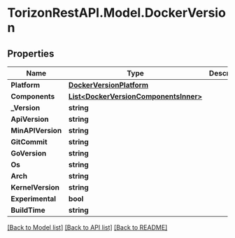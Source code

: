 
# TorizonRestAPI.Model.DockerVersion

## Properties

Name | Type | Description | Notes
------------ | ------------- | ------------- | -------------
**Platform** | [**DockerVersionPlatform**](DockerVersionPlatform.md) |  | [optional] 
**Components** | [**List&lt;DockerVersionComponentsInner&gt;**](DockerVersionComponentsInner.md) |  | [optional] 
**_Version** | **string** |  | [optional] 
**ApiVersion** | **string** |  | [optional] 
**MinAPIVersion** | **string** |  | [optional] 
**GitCommit** | **string** |  | [optional] 
**GoVersion** | **string** |  | [optional] 
**Os** | **string** |  | [optional] 
**Arch** | **string** |  | [optional] 
**KernelVersion** | **string** |  | [optional] 
**Experimental** | **bool** |  | [optional] 
**BuildTime** | **string** |  | [optional] 

[[Back to Model list]](../README.md#documentation-for-models)
[[Back to API list]](../README.md#documentation-for-api-endpoints)
[[Back to README]](../README.md)


